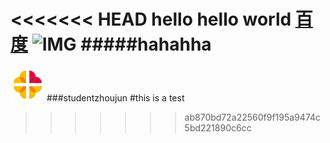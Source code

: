<<<<<<< HEAD
hello
<h>hello world</h>
<a href="www.baidu.com">百度</a>
![IMG](/blob/master/src/images/111.png)
#####hahahha
=======

![img](https://github.com/studendzhoujun/abc/blob/master/src/images/loading-1.gif)
###studentzhoujun
#this is a test
>>>>>>> ab870bd72a22560f9f195a9474c5bd221890c6cc
